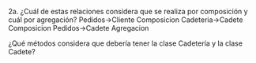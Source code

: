 2a.
¿Cuál de estas relaciones considera que se realiza por composición y cuál por agregación?
Pedidos->Cliente Composicion
Cadeteria->Cadete Composicion
Pedidos->Cadete Agregacion

¿Qué métodos considera que debería tener la clase Cadetería y la clase Cadete?
